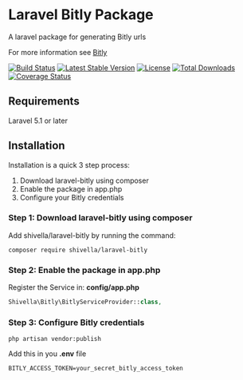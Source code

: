 Laravel Bitly Package
=====================

A laravel package for generating Bitly urls

For more information see [Bitly](https://bitly.com/)

[![Build Status](https://travis-ci.org/Shivella/laravel-bitly.svg?branch=master)](https://travis-ci.org/Shivella/laravel-bitly) [![Latest Stable Version](https://poser.pugx.org/shivella/laravel-bitly/v/stable)](https://packagist.org/packages/shivella/laravel-bitly) [![License](https://poser.pugx.org/shivella/laravel-bitly/license)](https://packagist.org/packages/shivella/laravel-bitly) [![Total Downloads](https://poser.pugx.org/shivella/laravel-bitly/downloads)](https://packagist.org/packages/shivella/laravel-bitly) [![Coverage Status](https://coveralls.io/repos/github/Shivella/laravel-bitly/badge.svg)](https://coveralls.io/github/Shivella/laravel-bitly)

## Requirements ##

Laravel 5.1 or later


Installation
------------
Installation is a quick 3 step process:

1. Download laravel-bitly using composer
2. Enable the package in app.php
3. Configure your Bitly credentials

### Step 1: Download laravel-bitly using composer

Add shivella/laravel-bitly by running the command:

```
composer require shivella/laravel-bitly
```

### Step 2: Enable the package in app.php

Register the Service in: **config/app.php**

``` php
Shivella\Bitly\BitlyServiceProvider::class,
````

### Step 3: Configure Bitly credentials

```
php artisan vendor:publish
```

Add this in you **.env** file

```
BITLY_ACCESS_TOKEN=your_secret_bitly_access_token
```
